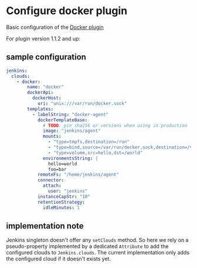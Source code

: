 # Configure docker plugin

Basic configuration of the [Docker plugin](https://plugins.jenkins.io/docker-plugin)

For plugin version 1.1.2 and up:

## sample configuration

```yaml
jenkins:
  clouds:
    - docker:
        name: "docker"
        dockerApi:
          dockerHost:
            uri: "unix:///var/run/docker.sock"
        templates:
          - labelString: "docker-agent"
            dockerTemplateBase:
              # TODO: pin sha256 or versions when using in production
              image: "jenkins/agent"
              mounts:
                - "type=tmpfs,destination=/run"
                - "type=bind,source=/var/run/docker.sock,destination=/var/run/docker.sock"
                - "type=volume,src=hello,dst=/world"
              environmentsString: |
                hello=world
                foo=bar
            remoteFs: "/home/jenkins/agent"
            connector:
              attach:
                user: "jenkins"
            instanceCapStr: "10"
            retentionStrategy:
              idleMinutes: 1
```

## implementation note

Jenkins singleton doesn't offer any `setClouds` method. So here we rely on a pseudo-property implemented by a dedicated
`Attribute` to add the configured clouds to `Jenkins.clouds`. The current implementation only adds the configured cloud
if it doesn't exists yet.
